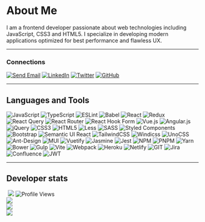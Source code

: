 # About Me
I am a frontend developer passionate about web technologies including JavaScript, CSS3 and HTML5. I specialize in developing modern applications optimized for best performance and flawless UX.

---

### Connections
[![Send Email](https://img.shields.io/static/v1?message=Send%20Email&logo=thunderbird&logoColor=&labelColor=5d5d5d&color=0a84ff&label=)](mailto:supermariusz@gmail.com)
[![LinkedIn](https://img.shields.io/badge/LinkedIn-%230077B5.svg?logo=linkedin&logoColor=white)](https://linkedin.com/in/mariuszmichalski)
[![Twitter](https://img.shields.io/badge/Twitter-%231DA1F2.svg?logo=Twitter&logoColor=white)](https://twitter.com/mariuszm82) 
[![GitHub](https://img.shields.io/static/v1?message=GitHub&logo=github&labelColor=5d5d5d&color=24292e&label=)](https://github.com/mariuszm)

---

## Languages and Tools  
![JavaScript](https://img.shields.io/badge/javascript-%23323330.svg?style=flat&logo=javascript&logoColor=%23F7DF1E)
![TypeScript](https://img.shields.io/badge/typescript-%23007ACC.svg?style=flat&logo=typescript&logoColor=white)
![ESLint](https://img.shields.io/badge/ESLint-4B3263?style=flat&logo=eslint&logoColor=white)
![Babel](https://img.shields.io/badge/Babel-F9DC3e?style=flat&logo=babel&logoColor=black)
![React](https://img.shields.io/badge/react-%2320232a.svg?style=flat&logo=react&logoColor=%2361DAFB)
![Redux](https://img.shields.io/badge/redux-%23593d88.svg?style=flat&logo=redux&logoColor=white)
![React Query](https://img.shields.io/badge/-React%20Query-FF4154?style=flat&logo=react%20query&logoColor=white)
![React Router](https://img.shields.io/badge/React_Router-CA4245?style=flat&logo=react-router&logoColor=white)
![React Hook Form](https://img.shields.io/badge/React%20Hook%20Form-%23EC5990.svg?style=flat&logo=reacthookform&logoColor=white)
![Vue.js](https://img.shields.io/badge/vue.js-%2335495e.svg?style=flat&logo=vuedotjs&logoColor=%234FC08D)
![Angular.js](https://img.shields.io/badge/angular.js-%23E23237.svg?style=flat&logo=angularjs&logoColor=white)
![jQuery](https://img.shields.io/badge/jquery-%230769AD.svg?style=flat&logo=jquery&logoColor=white)
![CSS3](https://img.shields.io/badge/css3-%231572B6.svg?style=flat&logo=css3&logoColor=white)
![HTML5](https://img.shields.io/badge/html5-%23E34F26.svg?style=flat&logo=html5&logoColor=white)
![Less](https://img.shields.io/badge/less-2B4C80?style=flat&logo=less&logoColor=white)
![SASS](https://img.shields.io/badge/SASS-hotpink.svg?style=flat&logo=SASS&logoColor=white)
![Styled Components](https://img.shields.io/badge/styled--components-DB7093?style=flat&logo=styled-components&logoColor=white)
![Bootstrap](https://img.shields.io/badge/bootstrap-%238511FA.svg?style=flat&logo=bootstrap&logoColor=white)
![Semantic UI React](https://img.shields.io/badge/Semantic%20UI%20React-%2335BDB2.svg?style=flat&logo=SemanticUIReact&logoColor=white)
![TailwindCSS](https://img.shields.io/badge/tailwindcss-%2338B2AC.svg?style=flat&logo=tailwind-css&logoColor=white)
![Windicss](https://img.shields.io/badge/windicss-48B0F1.svg?style=flat&logo=windi-css&logoColor=white)
![UnoCSS](https://img.shields.io/badge/unocss-333333.svg?style=flat&logo=unocss&logoColor=white)
![Ant-Design](https://img.shields.io/badge/-AntDesign-%230170FE?style=flat&logo=ant-design&logoColor=white)
![MUI](https://img.shields.io/badge/MUI-%230081CB.svg?style=flat&logo=mui&logoColor=white)
![Vuetify](https://img.shields.io/badge/Vuetify-1867C0?style=flat&logo=vuetify&logoColor=AEDDFF)
![Jasmine](https://img.shields.io/badge/jasmine-%238A4182.svg?style=flat&logo=jasmine&logoColor=white)
![Jest](https://img.shields.io/badge/jest-c21325?style=flat&logo=jest&logoColor=white)
![NPM](https://img.shields.io/badge/NPM-%23CB3837.svg?style=flat&logo=npm&logoColor=white)
![PNPM](https://img.shields.io/badge/pnpm-%234a4a4a.svg?style=flat&logo=pnpm&logoColor=f69220)
![Yarn](https://img.shields.io/badge/yarn-%232C8EBB.svg?style=flat&logo=yarn&logoColor=white)
![Bower](https://img.shields.io/badge/bower-%23ffcc2f.svg?style=flat&logo=bower)
![Gulp](https://img.shields.io/badge/GULP-%23CF4647.svg?style=flat&logo=gulp&logoColor=white)
![Vite](https://img.shields.io/badge/vite-%23646CFF.svg?style=flat&logo=vite&logoColor=white)
![Webpack](https://img.shields.io/badge/webpack-%238DD6F9.svg?style=flat&logo=webpack&logoColor=black)
![Heroku](https://img.shields.io/badge/heroku-%23430098.svg?style=flat&logo=heroku&logoColor=white)
![Netlify](https://img.shields.io/badge/netlify-%23000000.svg?style=flat&logo=netlify&logoColor=#00C7B7)
![GIT](https://img.shields.io/badge/Git-fc6d26?style=flat&logo=git&logoColor=white)
![Jira](https://img.shields.io/badge/jira-%230A0FFF.svg?style=flat&logo=jira&logoColor=white)
![Confluence](https://img.shields.io/badge/confluence-%23172BF4.svg?style=flat&logo=confluence&logoColor=white)
![JWT](https://img.shields.io/badge/JWT-black?style=flat&logo=JSON%20web%20tokens)
<!-- ![SolidJS](https://img.shields.io/badge/SolidJS-2c4f7c?style=flat&logo=solid&logoColor=c8c9cb) -->
<!-- ![Next JS](https://img.shields.io/badge/Next-black?style=flat&logo=next.js&logoColor=white) -->

---

## Developer stats
&nbsp;[![](https://img.shields.io/github/followers/mariuszm?style=flat&color=blue&label=Followers&logo=github)](https://github.com/mariuszm)
![Profile Views](https://komarev.com/ghpvc/?username=mariuszm&style=flat&color=blue)
<br>
![](https://github-readme-stats.vercel.app/api?username=mariuszm&theme=dark&hide_border=false&include_all_commits=true&count_private=false)<br/>
![](https://github-readme-streak-stats.herokuapp.com/?user=mariuszm&theme=dark&hide_border=false)<br/>
![](https://github-readme-stats.vercel.app/api/top-langs/?username=mariuszm&theme=dark&hide_border=false&include_all_commits=true&count_private=false&layout=compact)
